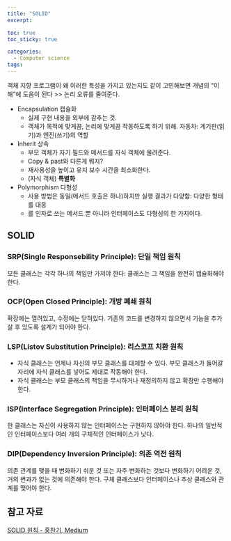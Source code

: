 ```yaml
---
title: "SOLID"
excerpt: 

toc: true
toc_sticky: true

categories:
  - Computer science
tags:
---
```

객체 지향 프로그램이 왜 이러한 특성을 가지고 있는지도 같이 고민해보면 개념의 “이해”에 도움이 된다 >> 논리 오류를 줄여준다.

- Encapsulation 캡슐화
    - 실제 구현 내용을 외부에 감추는 것.
    - 객체가 목적에 맞게끔, 논리에 맞게끔 작동하도록 하기 위해. 자동차: 계기판(읽기)과 엔진(쓰기)의 역할
- Inherit 상속
    - 부모 객체가 자기 필드와 메서드를 자식 객체에 물려준다.
    - Copy & past와 다른게 뭐지?
    - 재사용성을 높이고 유지 보수 시간을 최소화한다.
    - (자식 객체) **특별화**
- Polymorphism 다형성
    - 사용 방법은 동일(메서드 호출은 하나)하지만 실행 결과가 다양함: 다양한 형태를 대응
    - <T> 를 인자로 쓰는 메서드 뿐 아니라 인터페이스도 다형성의 한 가지이다.
    
## SOLID

###  SRP(Single Responsebility Principle): 단일 책임 원칙

모든 클래스는 각각 하나의 책임만 가져야 한다: 클래스는 그 책임을 완전히 캡슐화해야 한다.

### OCP(Open Closed Principle): 개방 폐쇄 원칙

확장에는 열려있고, 수정에는 닫혀있다. 기존의 코드를 변경하지 않으면서 기능을 추가살 후 있도록 설계가 되어야 한다.

### LSP(Listov Substitution Principle): 리스코프 치환 원칙

- 자식 클래스는 언제나 자신의 부모 클래스를 대체할 수 있다. 부모 클래스가 들어갈 자리에 자식 클래스를 넣어도 제대로 작동해야 한다.
- 자식 클래스는 부모 클래스의 책임을 무시하거나 재정의하지 않고 확장만 수행해야 한다.

### ISP(Interface Segregation Principle): 인터페이스 분리 원칙

한 클래스는 자신이 사용하지 않는 인터페이스는 구현하지 않아야 한다. 하나의 일반적인 인터페이스보다 여러 개의 구체적인 인터페이스가 낫다.

### DIP(Dependency Inversion Principle): 의존 역전 원칙

의존 관계를 맺을 때 변화하기 쉬운 것 또는 자주 변화하는 것보다 변화하기 어려운 것, 거의 변과가 없는 것에 의존해야 한다. 구체 클래스보다 인터페이스나 추상 클래스와 관계를 맺어야 한다.

## 참고 자료

[SOLID 원칙 - 홍찬기, Medium](https://hckcksrl.medium.com/solid-%EC%9B%90%EC%B9%99-182f04d0d2b)